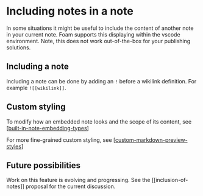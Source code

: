 # Including notes in a note

In some situations it might be useful to include the content of another note in your current note. Foam supports this displaying within the vscode environment. Note, this does not work out-of-the-box for your publishing solutions.

## Including a note

Including a note can be done by adding an `!` before a wikilink definition. For example `![[wikilink]]`.

## Custom styling

To modify how an embedded note looks and the scope of its content, see [[built-in-note-embedding-types]]

For more fine-grained custom styling, see [[custom-markdown-preview-styles]]

## Future possibilities

Work on this feature is evolving and progressing. See the [[inclusion-of-notes]] proposal for the current discussion.


[//begin]: # "Autogenerated link references for markdown compatibility"
[built-in-note-embedding-types]: built-in-note-embedding-types.md "Built-In Note Embedding Types"
[custom-markdown-preview-styles]: custom-markdown-preview-styles.md "Custom Markdown Preview Styles"
[//end]: # "Autogenerated link references"